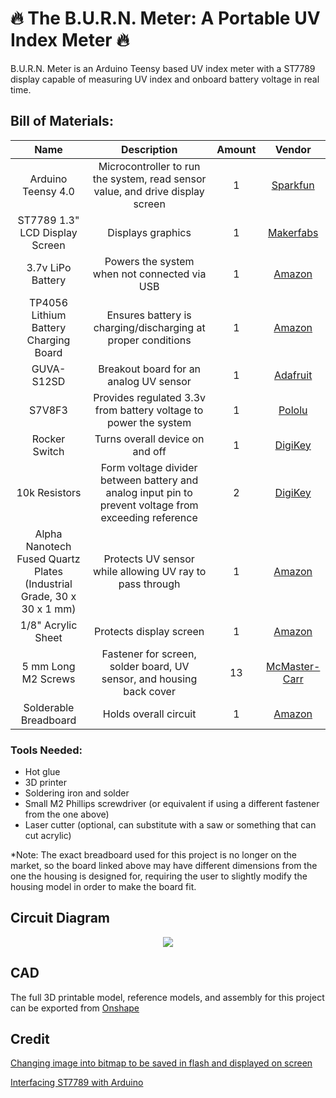 # :fire: The B.U.R.N. Meter: A Portable UV Index Meter :fire:
B.U.R.N. Meter is an Arduino Teensy based UV index meter with a ST7789 display capable of measuring UV index and onboard battery voltage in real time.

## Bill of Materials:
| Name | Description | Amount | Vendor |
| :---: | :---: | :---: | :---: |
| Arduino Teensy 4.0 | Microcontroller to run the system, read sensor value, and drive display screen | 1 | [Sparkfun](https://www.sparkfun.com/products/15583) |
| ST7789 1.3" LCD Display Screen | Displays graphics | 1 | [Makerfabs](https://www.makerfabs.com/1.3-inch-colorful-tft-module-st7789.html) |
| 3.7v LiPo Battery | Powers the system when not connected via USB | 1 | [Amazon](https://www.amazon.com/gp/product/B07C9RQQMX/ref=ppx_yo_dt_b_asin_title_o01_s00?ie=UTF8&psc=1) |
| TP4056 Lithium Battery Charging Board | Ensures battery is charging/discharging at proper conditions | 1 | [Amazon](https://www.amazon.com/gp/product/B00LTQU2RK/ref=ppx_yo_dt_b_asin_title_o01_s00?ie=UTF8&psc=1) |
| GUVA-S12SD | Breakout board for an analog UV sensor | 1 | [Adafruit](https://www.adafruit.com/product/1918) |
| S7V8F3 | Provides regulated 3.3v from battery voltage to power the system | 1 | [Pololu](https://www.pololu.com/product/2122) |
| Rocker Switch | Turns overall device on and off | 1 | [DigiKey](https://www.digikey.com/en/products/detail/e-switch/RA812C1121/3778076?utm_adgroup=Rocker%20Switches&utm_source=google&utm_medium=cpc&utm_campaign=Shopping_Product_Switches_NEW&utm_term=&utm_content=Rocker%20Switches) |
| 10k Resistors | Form voltage divider between battery and analog input pin to prevent voltage from exceeding reference | 2 | [DigiKey](https://www.digikey.com/en/products/detail/yageo/CFR-25JB-52-10K/338) |
| Alpha Nanotech Fused Quartz Plates (Industrial Grade, 30 x 30 x 1 mm) | Protects UV sensor while allowing UV ray to pass through | 1 | [Amazon](https://www.amazon.com/Quartz-Plates-50-30-pcs/dp/B07V2K5X6Y?th=1) |
| 1/8" Acrylic Sheet | Protects display screen | 1 | [Amazon](https://www.amazon.com/12-Clear-Acrylic-Sheet-Plexiglass/dp/B0899K949Z/ref=sr_1_1_sspa?crid=11Z2CKLK9HV9E&keywords=1%2F8%22+acrylic+sheet&qid=1660278591&sprefix=1%2F8+acrylic+sheet%2Caps%2C80&sr=8-1-spons&psc=1) |
| 5 mm Long M2 Screws | Fastener for screen, solder board, UV sensor, and housing back cover | 13 | [McMaster-Carr](https://www.mcmaster.com/99461A914) |
| Solderable Breadboard | Holds overall circuit | 1 | [Amazon](https://www.amazon.com/ElectroCookie-Solderable-Breadboard-Electronics-Gold-Plated/dp/B07ZV8FWM4/ref=sr_1_17_sspa?crid=1QWR0IIP8EYTR&keywords=solder+board&qid=1660109201&sprefix=solder+board%2Caps%2C77&sr=8-17-spons&psc=1) |

### Tools Needed:
- Hot glue
- 3D printer
- Soldering iron and solder
- Small M2 Phillips screwdriver (or equivalent if using a different fastener from the one above)
- Laser cutter (optional, can substitute with a saw or something that can cut acrylic)

*Note: The exact breadboard used for this project is no longer on the market, so the board linked above may have different dimensions from the one the housing is designed for, requiring the user to slightly modify the housing model in order to make the board fit.

## Circuit Diagram
<p align="center">
  <img src="circuit.svg"/>
</p>

## CAD
The full 3D printable model, reference models, and assembly for this project can be exported from [Onshape](https://cad.onshape.com/documents/7501d4a5e180f8697daa31dc/w/079db085b933182b8434c3a9/e/a7e2366d53fa75d2b895b4b3?renderMode=0&uiState=62f5dbd7cfcfff1c8c76f3f0)

## Credit
[Changing image into bitmap to be saved in flash and displayed on screen](https://www.instructables.com/Converting-Images-to-Flash-Memory-Iconsimages-for-/)

[Interfacing ST7789 with Arduino](https://simple-circuit.com/arduino-st7789-ips-tft-display-example/)

